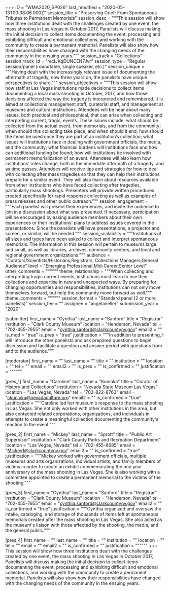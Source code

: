 +++
ID = "WMA2020_SP026"
last_modified = "2020-05-13T00:38:06.000Z"
session_title = "Preserving Grief: From Spontaneous Tributes to Permanent Memorials"
session_desc = """This session will show how three institutions dealt with the challenges created by one event, the mass shooting in Las Vegas in October 2017, Panelists will discuss making the initial decision to collect items documenting the event, processing and exhibiting  difficult and emotional collections, and working with the community to create a permanent memorial. Panelists will also show how their responsibilities have changed with the changing needs of the community in the ensuing years."""
session_track = "Collections"
session_track_id = "reclJKqDUNCEN7Jvr"
session_type = "Regular session/panel (roundtable, single speaker, etc.)"
session_unique = """Having dealt with the increasingly relevant issue of documenting the aftermath of tragedy, now three years on, the panelists have unique perspectives to share."""
session_objectives = """This session will show how staff at Las Vegas institutions made decisions to collect items documenting a local mass shooting in October, 2017, and how those decisions affected the way the tragedy is interpreted and remembered. It is aimed at collections management staff, curatorial staff, and management at museums and cultural institutions.  Attendees will be hear about many issues, both practical and philosophical, that can arise when collecting and interpreting current, tragic, events. These issues include: what should be collected from the actual event, from memorials, and from the community; when should this collecting take place, and when should it end; how should the items be used once they are part of an institution’s collection; what issues will institutions face in dealing with government officials, the media, and the community; what financial burdens will institutions face and how can additional funding be found; how will institutions be involved with permanent memorialization of an event. Attendees will also learn how institutions’ roles change, both in the immediate aftermath of a tragedy, and as time passes. Attendees will receive tips and strategies for how to deal with collecting after mass tragedies so that they can help their institutions prepare for a similar event. They will also learn about resources available from other institutions who have faced collecting after tragedies, particularly mass shootings. Presenters will provide written procedures created specifically for rapid response collecting as well as examples of press releases and other public outreach."""
session_engagement = """Each panelist will present their experiences, and invite the audience to join in a discussion about what was presented.  If necessary, participation will be encouraged by asking audience members about their own experiences or their institutions’ plans to address issues covered in the presentations.  Since the panelists will have presentations, a projector and screen, or similar, will be needed."""
session_scalability = """Institutions of all sizes and types have been asked to collect and interpret spontaneous memorials. The information in this session will pertain to museums large and small, as well as libraries, archives, community centers, and local and regional government organizations."""
audience = "Curators/Scientists/Historians,Registrars, Collections Managers,General Audience"
level = "Emerging Professional,Mid-Career,Senior Level"
other_comments = """"""
theme_relationship = """When collecting and interpreting tragic current events, institutions must learn to use their collections and expertise in new and unexpected ways. By preparing for changing opportunities and responsibilities, institutions can not only move themselves forward, but help the community move forward as well."""
theme_comments = """"""
session_format = "Standard panel (2 or more panelists)"
session_fee = ""
assignee = "angelaneller"
submission_year = "2020"

[submitter]
first_name = "Cynthia"
last_name = "Sanford"
title = "Registrar"
institution = "Clark County Museum"
location = "Henderson, Nevada"
tel = "702-455-7955"
email = "cynthia.sanford@clarkcountynv.gov"
email2 = ""
is_mod = "true"
is_pres = "true"
justification = """In addition to presenting, I will introduce the other panelists and ask prepared questions to begin discussion and facilitate a question and answer period with questions from and to the audience."""

[moderator]
first_name = ""
last_name = ""
title = ""
institution = ""
location = ""
tel = ""
email = ""
email2 = ""
is_pres = ""
is_confirmed = ""
justification = """"""

[pres_1]
first_name = "Caroline"
last_name = "Kunioka"
title = "Curator of History and Collections"
institution = "Nevada State Museum Las Vegas"
location = "Las Vegas, Nevada"
tel = "702-822-8763"
email = "ckunioka@nevadaculture.org"
email2 = ""
is_confirmed = "true"
justification = """Caroline led her museum's response to the mass shooting in Las Vegas. She not only worked with other institutions in the area, but also contacted related corporations, organizations, and individuals in attempts to create a meaningful collection documenting the community's reaction to the event."""

[pres_2]
first_name = "Mickey"
last_name = "Sprott"
title = "Public Art Supervisor"
institution = "Clark County Parks and Recreation Department"
location = "Las Vegas, Nevada"
tel = "702-455-8685"
email = "Mickey1@clarkcountynv.gov"
email2 = ""
is_confirmed = "true"
justification = """Mickey worked with government officials, multiple museums and arts organizations, individual artists, and family members of victims in order to create an exhibit commemorating the one year anniversary of the mass shooting in Las Vegas. She is also working with a committee appointed to create a permanent memorial to the victims of the shooting."""

[pres_3]
first_name = "Cynthia"
last_name = "Sanford"
title = "Registrar"
institution = "Clark County Museum"
location = "Henderson, Nevada"
tel = "702-455-7955"
email = "cynthia.sanford@clarkcountynv.gov"
email2 = ""
is_confirmed = "true"
justification = """Cynthia organized and oversaw the intake, cataloging, and storage of thousands of items left at spontaneous memorials created after the mass shooting in Las Vegas. She also acted as the museum's liaison with those affected by the shooting, the media, and the general public."""

[pres_4]
first_name = ""
last_name = ""
title = ""
institution = ""
location = ""
tel = ""
email = ""
email2 = ""
is_confirmed = ""
justification = """"""
+++
This session will show how three institutions dealt with the challenges created by one event, the mass shooting in Las Vegas in October 2017, Panelists will discuss making the initial decision to collect items documenting the event, processing and exhibiting  difficult and emotional collections, and working with the community to create a permanent memorial. Panelists will also show how their responsibilities have changed with the changing needs of the community in the ensuing years.